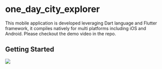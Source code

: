 # one_day_city_explorer

This mobile application is developed leveraging Dart language and Flutter framework, it compiles natively for multi platforms including iOS and Android. Please checkout the demo video in the repo.

## Getting Started

![](https://github.com/Alireza-rahnama/flutter-mobile-app-city-explorer/blob/main/demo.gif)
